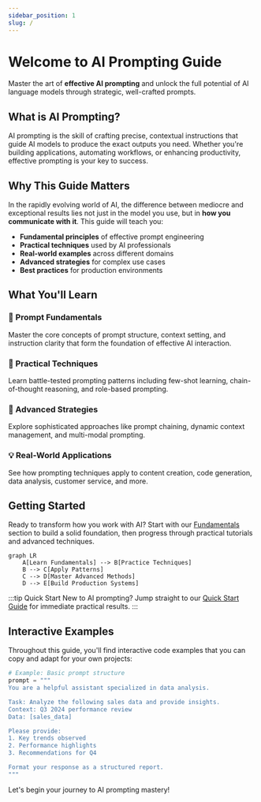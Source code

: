 ```yaml
---
sidebar_position: 1
slug: /
---
```


# Welcome to AI Prompting Guide

Master the art of **effective AI prompting** and unlock the full potential of AI language models through strategic, well-crafted prompts.

## What is AI Prompting?

AI prompting is the skill of crafting precise, contextual instructions that guide AI models to produce the exact outputs you need. Whether you're building applications, automating workflows, or enhancing productivity, effective prompting is your key to success.

## Why This Guide Matters

In the rapidly evolving world of AI, the difference between mediocre and exceptional results lies not just in the model you use, but in **how you communicate with it**. This guide will teach you:

- **Fundamental principles** of effective prompt engineering
- **Practical techniques** used by AI professionals
- **Real-world examples** across different domains
- **Advanced strategies** for complex use cases
- **Best practices** for production environments

## What You'll Learn

### 🎯 Prompt Fundamentals
Master the core concepts of prompt structure, context setting, and instruction clarity that form the foundation of effective AI interaction.

### 🔧 Practical Techniques
Learn battle-tested prompting patterns including few-shot learning, chain-of-thought reasoning, and role-based prompting.

### 🚀 Advanced Strategies
Explore sophisticated approaches like prompt chaining, dynamic context management, and multi-modal prompting.

### 💡 Real-World Applications
See how prompting techniques apply to content creation, code generation, data analysis, customer service, and more.

## Getting Started

Ready to transform how you work with AI? Start with our [Fundamentals](/docs/fundamentals/what-is-prompting) section to build a solid foundation, then progress through practical tutorials and advanced techniques.

```mermaid
graph LR
    A[Learn Fundamentals] --> B[Practice Techniques]
    B --> C[Apply Patterns]
    C --> D[Master Advanced Methods]
    D --> E[Build Production Systems]
```

:::tip Quick Start
New to AI prompting? Jump straight to our [Quick Start Guide](/docs/fundamentals/quick-start) for immediate practical results.
:::

## Interactive Examples

Throughout this guide, you'll find interactive code examples that you can copy and adapt for your own projects:

```python
# Example: Basic prompt structure
prompt = """
You are a helpful assistant specialized in data analysis.

Task: Analyze the following sales data and provide insights.
Context: Q3 2024 performance review
Data: [sales_data]

Please provide:
1. Key trends observed
2. Performance highlights
3. Recommendations for Q4

Format your response as a structured report.
"""
```

Let's begin your journey to AI prompting mastery!
